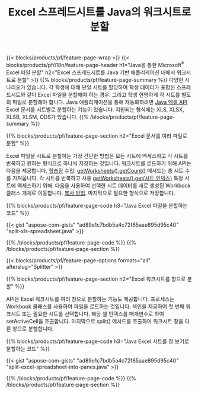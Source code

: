 ﻿---
title: Excel 스프레드시트를 Java의 워크시트로 분할
url: /ko/java/splitter/
description: Java Excel 라이브러리를 사용하여 Microsoft Excel 파일을 여러 문서로 분할하는 방법을 설명하는 Java 소스 코드
---
{{< blocks/products/pf/feature-page-wrap >}}
{{< blocks/products/pf/i18n/feature-page-header h1="Java을 통한 Microsoft<sup>&reg;</sup> Excel 파일 분할" h2="Excel 스프레드시트를 Java 기반 애플리케이션 내에서 워크시트로 분할" >}}
{{% blocks/products/pf/feature-page-summary %}}
다양한 시나리오가 있습니다. 각 학생에 대해 단일 시트를 할당하여 학생 데이터가 포함된 스프레드시트와 같이 Excel 파일을 분할해야 하는 경우. 그리고 학생 현명하게 각 시트를 별도의 파일로 분할해야 합니다. Java 애플리케이션을 통해 자동화하려면 [Java 엑셀 API](/cells/java/) Excel 문서를 시트별로 분할하는 기능이 있습니다. 지원되는 형식에는 XLS, XLSX, XLSB, XLSM, ODS가 있습니다. 
{{% /blocks/products/pf/feature-page-summary %}}

{{% blocks/products/pf/feature-page-section h2="Excel 문서를 여러 파일로 분할" %}}

Excel 파일을 시트로 분할하는 가장 간단한 방법은 모든 시트에 액세스하고 각 시트를 반복하고 원하는 형식으로 하나씩 저장하는 것입니다. 워크시트를 로드하기 위해 API는 다음을 제공합니다. [학습장](https://reference.aspose.com/cells/java/com.aspose.cells/Workbook) 수업. [getWorksheets().getCount()](https://reference.aspose.com/cells/java/com.aspose.cells/worksheetcollection#Count) 메서드는 총 시트 수를 가져옵니다. 각 시트를 반복하고 사용 [getWorksheets().get(시트 인덱스)](https://reference.aspose.com/cells/java/com.aspose.cells/worksheetcollection#get) 특정 시트에 액세스하기 위해. 다음을 사용하여 선택한 시트 데이터를 새로 생성된 Workbook 클래스 개체로 이동합니다. [복사 방법](https://reference.aspose.com/cells/java/com.aspose.cells/workbook#copy(com.aspose.cells.Workbook)). 마지막으로 필요한 형식으로 저장합니다.

{{% blocks/products/pf/feature-page-code h3="Java Excel 파일을 분할하는 코드" %}}

{{< gist "aspose-com-gists" "ad89e1c7bdb5a4c72f65aae895d95c40" "split-xls-spreadsheet.java" >}}

{{% /blocks/products/pf/feature-page-code %}}
{{% /blocks/products/pf/feature-page-section %}}

{{< blocks/products/pf/feature-page-options formats="all" afterslug="Splitter" >}}

{{% blocks/products/pf/feature-page-section h2="Excel 워크시트를 창으로 분할" %}}

API은 Excel 워크시트를 여러 창으로 분할하는 기능도 제공합니다. 프로세스는 Workbook 클래스를 사용하여 파일을 로드하는 것입니다. 색인을 제공하여 첫 번째 워크시트 또는 필요한 시트를 선택합니다. 해당 셀 인덱스를 매개변수로 하여 setActiveCell을 호출합니다. 마지막으로 split() 메서드를 호출하여 워크시트 창을 다른 창으로 분할합니다.

{{% blocks/products/pf/feature-page-code h3="Java Excel 시트를 창 보기로 분할하는 코드" %}}

{{< gist "aspose-com-gists" "ad89e1c7bdb5a4c72f65aae895d95c40" "split-excel-spreadsheet-into-panes.java" >}}

{{% /blocks/products/pf/feature-page-code %}}
{{% /blocks/products/pf/feature-page-section %}}